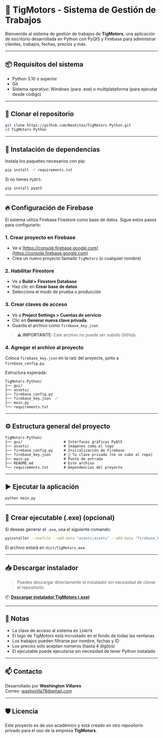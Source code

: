# 🚗 TigMotors - Sistema de Gestión de Trabajos

Bienvenido al sistema de gestión de trabajos de **TigMotors**, una aplicación de escritorio desarrollada en Python con PyQt5 y Firebase para administrar clientes, trabajos, fechas, precios y más.

---

## 📦 Requisitos del sistema

- Python 3.10 o superior  
- Git  
- Sistema operativo: Windows (para .exe) o multiplataforma (para ejecutar desde código)

---

## 📁 Clonar el repositorio

```bash
git clone https://github.com/Washitox/TigMotors-Python.git
cd TigMotors-Python
```

---

## 🔧 Instalación de dependencias

Instala los paquetes necesarios con pip:

```bash
pip install -r requirements.txt
```

Si no tienes `PyQt5`:

```bash
pip install pyqt5
```

---

## 🔥 Configuración de Firebase

El sistema utiliza Firebase Firestore como base de datos. Sigue estos pasos para configurarlo:

### 1. Crear proyecto en Firebase

- Ve a [https://console.firebase.google.com](https://console.firebase.google.com)
- Crea un nuevo proyecto llamado `TigMotors` (o cualquier nombre)

### 2. Habilitar Firestore

- Ve a **Build > Firestore Database**
- Haz clic en **Crear base de datos**
- Selecciona el modo de prueba o producción

### 3. Crear claves de acceso

- Ve a **Project Settings > Cuentas de servicio**
- Clic en **Generar nueva clave privada**
- Guarda el archivo como `firebase_key.json`

> ⚠️ **IMPORTANTE:** Este archivo no puede ser subido GitHub.

### 4. Agregar el archivo al proyecto

Coloca `firebase_key.json` en la raíz del proyecto, junto a `firebase_config.py`.

Estructura esperada:

```
TigMotors-Python/
├── gui/
├── assets/
├── firebase_config.py
├── firebase_key.json  ✅
├── main.py
└── requirements.txt
```

---

## ⚙️ Estructura general del proyecto

```
TigMotors-Python/
├── gui/                   # Interfaces gráficas PyQt5
├── assets/                # Imágenes como el logo
├── firebase_config.py     # Inicialización de Firebase
├── firebase_key.json      # 🔐 Tu clave privada (no se sube al repo)
├── main.py                # Punto de entrada
├── README.md              # Este archivo
└── requirements.txt       # Dependencias del proyecto
```

---

## ▶️ Ejecutar la aplicación

```bash
python main.py
```

---

## 🧪 Crear ejecutable (.exe) (opcional)

Si deseas generar el `.exe`, usa el siguiente comando:

```bash
pyinstaller --onefile --add-data "assets;assets" --add-data "firebase_key.json;." main.py
```

El archivo estará en `dist/TigMotors.exe`.

---

## 📥 Descargar instalador

> Puedes descargar directamente el instalador sin necesidad de clonar el repositorio:

📦 [**Descargar instalador TigMotors (.exe)**](https://www.mediafire.com/file/tw1elfa680hh5y3/TigMotorsSetup.exe/file)  


---

## 📌 Notas

- La clave de acceso al sistema es `134679`
- El logo de TigMotors está incrustado en el fondo de todas las ventanas
- Los trabajos pueden filtrarse por nombre, fechas y ID
- Los precios solo aceptan números (hasta 4 dígitos)
- El ejecutable puede ejecutarse sin necesidad de tener Python instalado

---

## 📫 Contacto

Desarrollado por **Washington Villares**  
Correo: [washovilla78@email.com](mailto:washovilla78@email.com)

---

## 🛡️ Licencia

Este proyecto es de uso académico y está creado en otro repositorio privado para el uso de la empresa **TigMotors**.
